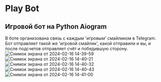 # Play Bot
## Игровой бот на Python Aiogram 
В боте организована связь с каждым 'игровым' смайликом в Telegram.
Бот отправляет такой же 'игровой смайлик', какой отправили и вы, и после подсчетов отправляет счёт и победившую сторону.
![Снимок экрана от 2024-02-16 14-39-59](https://github.com/ForgottenRohan/PlayBOT/assets/139545262/ef436af0-209f-4bc9-a562-0245a4c864a8)
![Снимок экрана от 2024-02-16 14-40-21](https://github.com/ForgottenRohan/PlayBOT/assets/139545262/db71d39f-ddcf-4099-992f-3c0735841ca0)
![Снимок экрана от 2024-02-16 14-40-32](https://github.com/ForgottenRohan/PlayBOT/assets/139545262/63f3b1a2-39e1-4a4c-a06f-4d1424b8647b)
![Снимок экрана от 2024-02-16 14-40-43](https://github.com/ForgottenRohan/PlayBOT/assets/139545262/e53da91e-cd50-4e45-9bf3-ea00d4ffeda5)
![Снимок экрана от 2024-02-16 14-41-00](https://github.com/ForgottenRohan/PlayBOT/assets/139545262/b13f2ba4-77cc-4517-830b-b78470071ce5)

